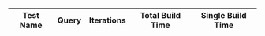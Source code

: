 Test Name | Query | Iterations | Total Build Time | Single Build Time
--------- | ----- | ---------- | ---------- | -------------------
